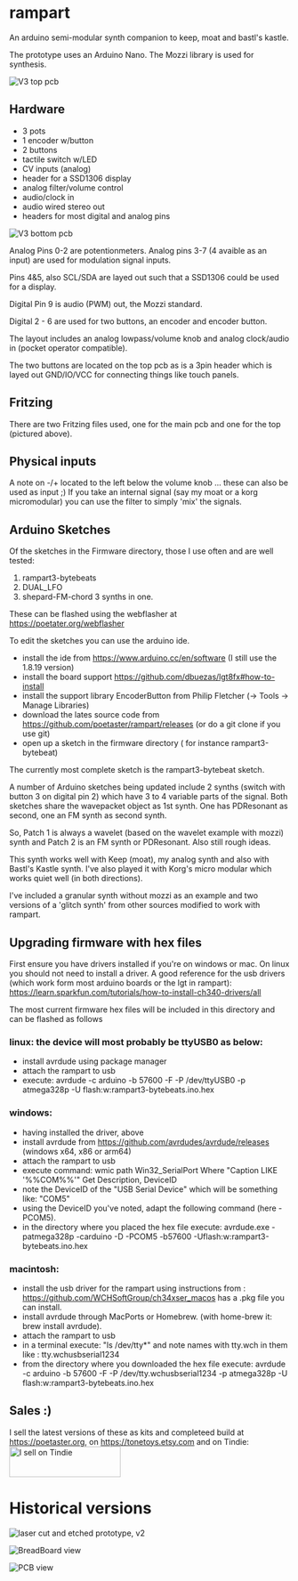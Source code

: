 # rampart
An arduino semi-modular synth companion to keep, moat and bastl's kastle.

The prototype uses an Arduino Nano. The Mozzi library is used for synthesis.

![V3 top pcb](rampartv3_pcb.jpg)

## Hardware

* 3 pots
* 1 encoder w/button
* 2 buttons
* tactile switch w/LED
* CV inputs (analog)
* header for a SSD1306 display 
* analog filter/volume control
* audio/clock in
* audio wired stereo out
* headers for most digital and analog pins

![V3 bottom pcb](rampartv3_bottom.jpg)

Analog Pins 0-2 are potentionmeters. Analog pins 3-7 (4 avaible as an input) are used for modulation signal inputs. 

Pins 4&5, also SCL/SDA are layed out such that a SSD1306 could be used for a display.

Digital Pin 9 is audio (PWM) out, the Mozzi standard. 

Digital 2 - 6 are used for two buttons, an encoder and encoder button.

The layout includes an analog lowpass/volume knob and analog clock/audio in (pocket operator compatible).

The two buttons are located on the top pcb as is a 3pin header which is layed out GND/IO/VCC for connecting things like touch panels.

## Fritzing 

There are two Fritzing files used, one for the main pcb and one for the top (pictured above).

## Physical inputs

A note on -/+ located to the left below the volume knob ... these can also be used as input ;) If you take an internal signal (say my moat or a korg micromodular) you can use the filter to simply 'mix' the signals.


## Arduino Sketches

Of the sketches in the Firmware directory, those I use often and are well tested:
1. rampart3-bytebeats
2. DUAL_LFO
3. shepard-FM-chord 3 synths in one.

These can be flashed using the webflasher at https://poetater.org/webflasher 


To edit the sketches you can use the arduino ide. 
* install the ide from https://www.arduino.cc/en/software (I still use the 1.8.19 version)
* install the board support https://github.com/dbuezas/lgt8fx#how-to-install
* install the support library EncoderButton from Philip Fletcher (-> Tools -> Manage Libraries)
* download the lates source code from https://github.com/poetaster/rampart/releases (or do a git clone if you use git)
* open up a sketch in the firmware directory ( for instance rampart3-bytebeat)

The currently most complete sketch is the rampart3-bytebeat sketch. 

A number of Arduino sketches being updated include 2 synths (switch with button 3 on digital pin 2) which have 3 to 4 variable parts of the signal. Both sketches share the wavepacket object as 1st synth. One has PDResonant as second, one an FM synth as second synth.

So, Patch 1 is always a wavelet (based on the wavelet example with mozzi) synth and Patch 2 is an FM synth or PDResonant. Also still rough ideas.

This synth works well with Keep (moat), my analog synth and also with Bastl's Kastle synth. I've also played it with Korg's micro modular which works quiet well (in both directions).

I've included a granular synth without mozzi as an example and two versions of a 'glitch synth' from other sources modified to work with rampart.

## Upgrading firmware with hex files

First ensure you have drivers installed if you're on windows or mac. On linux you should not need to install a driver. A good reference for the usb drivers (which work form most arduino boards or the lgt in rampart):
https://learn.sparkfun.com/tutorials/how-to-install-ch340-drivers/all

The most current firmware hex files will be included in this directory and can be flashed  as follows

### linux: the device will most probably be ttyUSB0 as below:

* install avrdude using package manager 
* attach the rampart  to usb
* execute: avrdude -c arduino -b 57600 -F -P /dev/ttyUSB0 -p atmega328p -U flash:w:rampart3-bytebeats.ino.hex

### windows:

* having installed the driver, above
* install avrdude from https://github.com/avrdudes/avrdude/releases (windows x64, x86 or arm64)
* attach the rampart  to usb
* execute command: wmic path Win32_SerialPort Where "Caption LIKE '%%COM%%'" Get Description, DeviceID
* note the DeviceID of the "USB Serial Device" which will  be something like: "COM5" 
* using the DeviceID you've noted, adapt the following command (here -PCOM5).
* in the directory where you placed the hex file execute: avrdude.exe -patmega328p -carduino -D -PCOM5 -b57600 -Uflash:w:rampart3-bytebeats.ino.hex

### macintosh:

* install the usb driver for the rampart using instructions from : https://github.com/WCHSoftGroup/ch34xser_macos has a .pkg file you can install.
* install avrdude through MacPorts or Homebrew. (with home-brew it: brew install avrdude).
* attach the rampart  to usb
* in a terminal execute: "ls /dev/tty*" and note names with tty.wch in them  like : tty.wchusbserial1234
* from the directory where you downloaded the hex file execute: avrdude -c arduino -b 57600 -F -P /dev/tty.wchusbserial1234 -p atmega328p -U flash:w:rampart3-bytebeats.ino.hex
 

## Sales :)

I sell the latest versions of these as kits and completeed build at https://poetaster.org, on https://tonetoys.etsy.com and on Tindie:
<a href="https://www.tindie.com/stores/poetaster/?ref=offsite_badges&utm_source=sellers_poetaster&utm_medium=badges&utm_campaign=badge_small"><img src="https://d2ss6ovg47m0r5.cloudfront.net/badges/tindie-smalls.png" alt="I sell on Tindie" width="200" height="55"></a>


# Historical versions

![laser cut and etched prototype, v2](rampart_v2.jpg)

![BreadBoard view](https://github.com/poetaster/rampart/raw/master/rampart_bb.jpg)


![PCB view](https://github.com/poetaster/rampart/raw/master/rampart_pcb.jpg)
